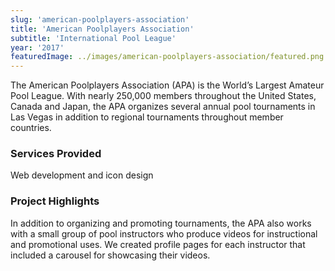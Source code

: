 ```yaml
---
slug: 'american-poolplayers-association'
title: 'American Poolplayers Association'
subtitle: 'International Pool League'
year: '2017'
featuredImage: ../images/american-poolplayers-association/featured.png
---
```


The American Poolplayers Association (APA) is the World’s Largest Amateur Pool League. With nearly 250,000 members throughout the United States, Canada and Japan, the APA organizes several annual pool tournaments in Las Vegas in addition to regional tournaments throughout member countries.

### Services Provided

Web development and icon design

### Project Highlights

In addition to organizing and promoting tournaments, the APA also works with a small group of pool instructors who produce videos for instructional and promotional uses. We created profile pages for each instructor that included a carousel for showcasing their videos.

